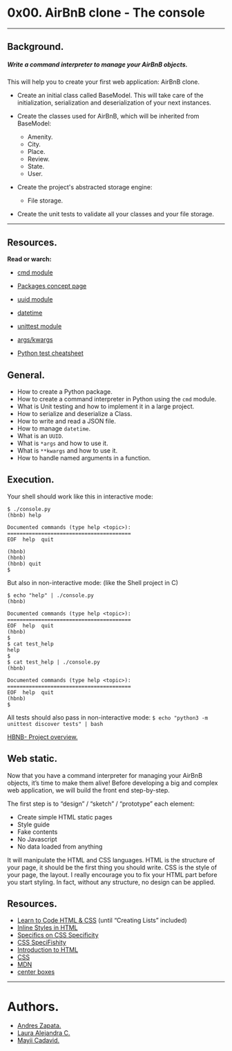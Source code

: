 # 0x00. AirBnB clone - The console
---

##  Background.

##### Write a command interpreter to manage your AirBnB objects.

This will help you to create your first web application: AirBnB clone.

- Create an initial class called BaseModel. This will take care of the initialization, serialization and deserialization of your next instances.

- Create the classes used for AirBnB, which will be inherited from BaseModel:

    - Amenity.
    - City.
    - Place.
    - Review.
    - State.
    - User.

- Create the project's abstracted storage engine:
    - File storage.

- Create the unit tests to validate all your classes and your file storage.

---

## Resources.

**Read or warch:**

- [cmd module](https://docs.python.org/3.4/library/cmd.html)

- [Packages concept page](https://intranet.hbtn.io/concepts/66)

- [uuid module](https://docs.python.org/3.4/library/uuid.html)

- [datetime](https://docs.python.org/3.4/library/datetime.html)

- [unittest module](https://docs.python.org/3.4/library/unittest.html#module-unittest)

- [args/kwargs](https://yasoob.me/2013/08/04/args-and-kwargs-in-python-explained/)

- [Python test cheatsheet](https://www.pythonsheets.com/notes/python-tests.html)

## General.

- How to create a Python package.
- How to create a command interpreter in Python using the `cmd` module.
- What is Unit testing and how to implement it in a large project.
- How to serialize and deserialize a Class.
- How to write and read a JSON file.
- How to manage `datetime`.
- What is an `UUID`.
- What is `*args` and how to use it.
- What is `**kwargs` and how to use it.
- How to handle named arguments in a function.

## Execution.

Your shell should work like this in interactive mode:

```
$ ./console.py
(hbnb) help

Documented commands (type help <topic>):
========================================
EOF  help  quit

(hbnb) 
(hbnb) 
(hbnb) quit
$
```

But also in non-interactive mode: (like the Shell project in C)

```
$ echo "help" | ./console.py
(hbnb)

Documented commands (type help <topic>):
========================================
EOF  help  quit
(hbnb) 
$
$ cat test_help
help
$
$ cat test_help | ./console.py
(hbnb)

Documented commands (type help <topic>):
========================================
EOF  help  quit
(hbnb) 
$
```
All tests should also pass in non-interactive mode: ```$ echo "python3 -m unittest discover tests" | bash```

[HBNB- Project overview.](https://youtu.be/E12Xc3H2xqo)

## Web static.

Now that you have a command interpreter for managing your AirBnB objects, it’s time to make them alive!
Before developing a big and complex web application, we will build the front end step-by-step.

The first step is to “design” / “sketch” / “prototype” each element:

- Create simple HTML static pages
- Style guide
- Fake contents
- No Javascript
- No data loaded from anything
    
It will manipulate the HTML and CSS languages. HTML is the structure of your page, it should be the first thing you should write. CSS is the style of your page, the layout. I really encourage you to fix your HTML part before you start styling. In fact, without any structure, no design can be applied.

## Resources.

- [Learn to Code HTML & CSS](https://learn.shayhowe.com/html-css/) (until “Creating Lists” included)
- [Inline Styles in HTML](https://www.codecademy.com/articles/html-inline-styles)
- [Specifics on CSS Specificity](https://css-tricks.com/specifics-on-css-specificity/)
- [CSS SpeciFishity](http://www.standardista.com/wp-content/uploads/2012/01/specificity3.pdf)
- [Introduction to HTML](https://developer.mozilla.org/en-US/docs/Learn/HTML/Introduction_to_HTML)
- [CSS](https://developer.mozilla.org/en-US/docs/Learn/CSS)
- [MDN](https://developer.mozilla.org/en-US/)
- [center boxes](https://css-tricks.com/centering-css-complete-guide/)

---

# Authors.

- [Andres Zapata.](https://github.com/andresdiaz10)
- [Laura Alejandra C.](https://github.com/LauraAlejandra2021)
- [Mayii Cadavid.](https://github.com/mayii527)
